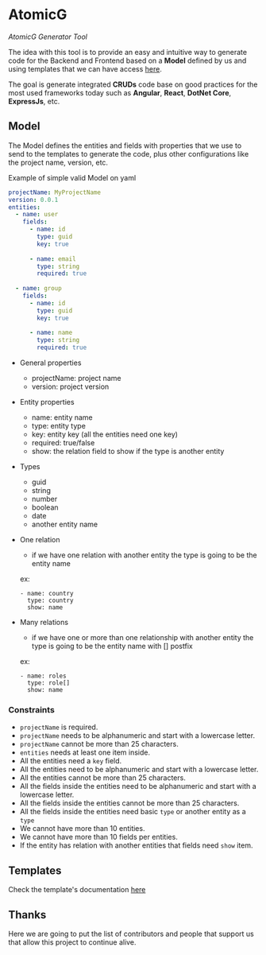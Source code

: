 # AtomicG
*AtomicG Generator Tool*

The idea with this tool is to provide an easy and intuitive way to generate code for the Backend and Frontend based on a **Model** defined by us and using templates that we can have access [here](https://github.com/gorums/AtomicG-Templates/tree/master/templates). 

The goal is generate integrated **CRUDs** code base on good practices for the most used frameworks today such as **Angular**, **React**, **DotNet Core**, **ExpressJs**, etc.

## Model

The Model defines the entities and fields with properties that we use to send to the templates to generate the code, plus other configurations like the project name, version, etc.

Example of simple valid Model on yaml

```yaml
projectName: MyProjectName
version: 0.0.1
entities:
  - name: user
    fields:
      - name: id
        type: guid
        key: true
        
      - name: email
        type: string
        required: true
        
  - name: group 
    fields:
      - name: id
        type: guid
        key: true
        
      - name: name
        type: string
        required: true
```

- General properties
  - projectName: project name 
  - version: project version 
  
- Entity properties 
  - name: entity name
  - type: entity type
  - key: entity key (all the entities need one key)
  - required: true/false
  - show: the relation field to show if the type is another entity
  
- Types
  - guid
  - string
  - number
  - boolean
  - date
  - another entity name

- One relation
  - if we have one relation with another entity the type is going to be the entity name
  
  ex: 
  ```
  - name: country
    type: country
    show: name
  ```
- Many relations
  - if we have one or more than one relationship with another entity the type is going to be the entity name with [] postfix
  
  ex: 
  ```
  - name: roles
    type: role[]
    show: name
  ```
### Constraints

 - `projectName` is required.
 - `projectName` needs to be alphanumeric and start with a lowercase letter.
 - `projectName` cannot be more than 25 characters.
 - `entities` needs at least one item inside.
 - All the entities need a `key` field.
 - All the entities need to be alphanumeric and start with a lowercase letter.
 - All the entities cannot be more than 25 characters. 
 - All the fields inside the entities need to be alphanumeric and start with a lowercase letter.
 - All the fields inside the entities cannot be more than 25 characters.
 - All the fields inside the entities need basic `type` or another entity as a `type` 
 - We cannot have more than 10 entities.
 - We cannot have more than 10 fields per entities.
 - If the entity has relation with another entities that fields need `show` item.
 
## Templates

Check the template's documentation [here](https://github.com/gorums/AtomicG-Templates/tree/master/templates)

## Thanks

Here we are going to put the list of contributors and people that support us that allow this project to continue alive.
